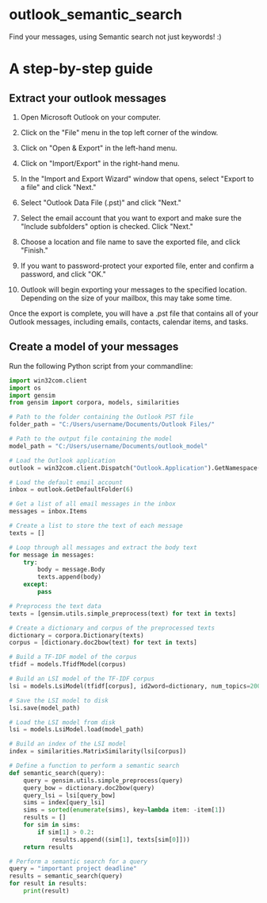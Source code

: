 # outlook_semantic_search
Find your messages, using Semantic search not just keywords! :)

# A step-by-step guide

## Extract your outlook messages

1. Open Microsoft Outlook on your computer.

2. Click on the "File" menu in the top left corner of the window.

3. Click on "Open & Export" in the left-hand menu.

4. Click on "Import/Export" in the right-hand menu.

5. In the "Import and Export Wizard" window that opens, select "Export to a file" and click "Next."

6. Select "Outlook Data File (.pst)" and click "Next."

7. Select the email account that you want to export and make sure the "Include subfolders" option is checked. Click "Next."

8. Choose a location and file name to save the exported file, and click "Finish."

9. If you want to password-protect your exported file, enter and confirm a password, and click "OK."

10. Outlook will begin exporting your messages to the specified location. Depending on the size of your mailbox, this may take some time.

Once the export is complete, you will have a .pst file that contains all of your Outlook messages, including emails, contacts, calendar items, and tasks. 

## Create a model of your messages

Run the following Python script from your commandline:
```python
import win32com.client
import os
import gensim
from gensim import corpora, models, similarities

# Path to the folder containing the Outlook PST file
folder_path = "C:/Users/username/Documents/Outlook Files/"

# Path to the output file containing the model
model_path = "C:/Users/username/Documents/outlook_model"

# Load the Outlook application
outlook = win32com.client.Dispatch("Outlook.Application").GetNamespace("MAPI")

# Load the default email account
inbox = outlook.GetDefaultFolder(6)

# Get a list of all email messages in the inbox
messages = inbox.Items

# Create a list to store the text of each message
texts = []

# Loop through all messages and extract the body text
for message in messages:
    try:
        body = message.Body
        texts.append(body)
    except:
        pass

# Preprocess the text data
texts = [gensim.utils.simple_preprocess(text) for text in texts]

# Create a dictionary and corpus of the preprocessed texts
dictionary = corpora.Dictionary(texts)
corpus = [dictionary.doc2bow(text) for text in texts]

# Build a TF-IDF model of the corpus
tfidf = models.TfidfModel(corpus)

# Build an LSI model of the TF-IDF corpus
lsi = models.LsiModel(tfidf[corpus], id2word=dictionary, num_topics=200)

# Save the LSI model to disk
lsi.save(model_path)

# Load the LSI model from disk
lsi = models.LsiModel.load(model_path)

# Build an index of the LSI model
index = similarities.MatrixSimilarity(lsi[corpus])

# Define a function to perform a semantic search
def semantic_search(query):
    query = gensim.utils.simple_preprocess(query)
    query_bow = dictionary.doc2bow(query)
    query_lsi = lsi[query_bow]
    sims = index[query_lsi]
    sims = sorted(enumerate(sims), key=lambda item: -item[1])
    results = []
    for sim in sims:
        if sim[1] > 0.2:
            results.append((sim[1], texts[sim[0]]))
    return results

# Perform a semantic search for a query
query = "important project deadline"
results = semantic_search(query)
for result in results:
    print(result)

```
